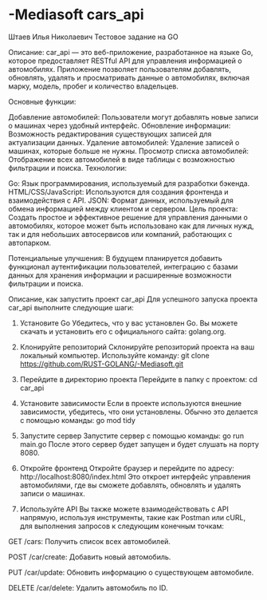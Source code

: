 # -Mediasoft cars_api

Штаев Илья Николаевич
Тестовое задание на GO

Описание:
car_api — это веб-приложение, разработанное на языке Go, которое предоставляет RESTful API для управления информацией о автомобилях. Приложение позволяет пользователям добавлять, обновлять, удалять и просматривать данные о автомобилях, включая марку, модель, пробег и количество владельцев.

Основные функции:

Добавление автомобилей: Пользователи могут добавлять новые записи о машинах через удобный интерфейс.
Обновление информации: Возможность редактирования существующих записей для актуализации данных.
Удаление автомобилей: Удаление записей о машинах, которые больше не нужны.
Просмотр списка автомобилей: Отображение всех автомобилей в виде таблицы с возможностью фильтрации и поиска.
Технологии:

Go: Язык программирования, используемый для разработки бэкенда.
HTML/CSS/JavaScript: Используются для создания фронтенда и взаимодействия с API.
JSON: Формат данных, используемый для обмена информацией между клиентом и сервером.
Цель проекта: Создать простое и эффективное решение для управления данными о автомобилях, которое может быть использовано как для личных нужд, так и для небольших автосервисов или компаний, работающих с автопарком.

Потенциальные улучшения: В будущем планируется добавить функционал аутентификации пользователей, интеграцию с базами данных для хранения информации и расширенные возможности фильтрации и поиска.

Описание, как запустить проект car_api
Для успешного запуска проекта car_api выполните следующие шаги:

1. Установите Go
Убедитесь, что у вас установлен Go. Вы можете скачать и установить его с официального сайта: golang.org.

2. Клонируйте репозиторий
Склонируйте репозиторий проекта на ваш локальный компьютер. Используйте команду:
git clone https://github.com/RUST-GOLANG/-Mediasoft.git

3. Перейдите в директорию проекта
Перейдите в папку с проектом:
cd car_api

5. Установите зависимости
Если в проекте используются внешние зависимости, убедитесь, что они установлены. Обычно это делается с помощью команды:
go mod tidy

5. Запустите сервер
Запустите сервер с помощью команды:
go run main.go
После этого сервер будет запущен и будет слушать на порту 8080.

6. Откройте фронтенд
Откройте браузер и перейдите по адресу:
http://localhost:8080/index.html
Это откроет интерфейс управления автомобилями, где вы сможете добавлять, обновлять и удалять записи о машинах.

7. Используйте API
Вы также можете взаимодействовать с API напрямую, используя инструменты, такие как Postman или cURL, для выполнения запросов к следующим конечным точкам:


GET /cars: Получить список всех автомобилей.

POST /car/create: Добавить новый автомобиль.

PUT /car/update: Обновить информацию о существующем автомобиле.

DELETE /car/delete: Удалить автомобиль по ID.
